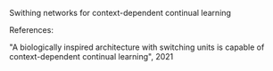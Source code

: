 Swithing networks for context-dependent continual learning


References:

"A biologically inspired architecture with switching units is capable of context-dependent continual learning", 2021
